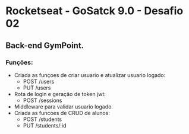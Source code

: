 # Rocketseat - GoSatck 9.0 - Desafio 02

## Back-end GymPoint.

### Funções:
* Criada as funçoes de criar usuario e atualizar usuario logado:
  + POST /users
  + PUT /users
* Rota de login e geração de token jwt:
  + POST /sessions
* Middleware para validar usuario logado.
* Criada as funcoes de CRUD de alunos:
  + POST /students
  + PUT /students/:id

